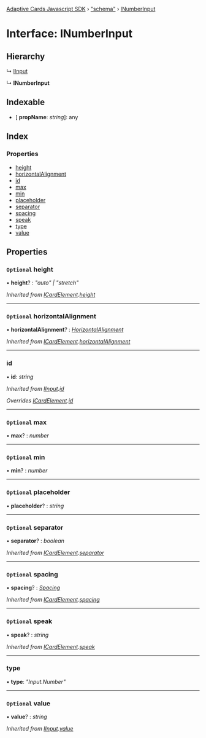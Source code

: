 [Adaptive Cards Javascript SDK](../README.md) › ["schema"](../modules/_schema_.md) › [INumberInput](_schema_.inumberinput.md)

# Interface: INumberInput

## Hierarchy

  ↳ [IInput](_schema_.iinput.md)

  ↳ **INumberInput**

## Indexable

* \[ **propName**: *string*\]: any

## Index

### Properties

* [height](_schema_.inumberinput.md#optional-height)
* [horizontalAlignment](_schema_.inumberinput.md#optional-horizontalalignment)
* [id](_schema_.inumberinput.md#id)
* [max](_schema_.inumberinput.md#optional-max)
* [min](_schema_.inumberinput.md#optional-min)
* [placeholder](_schema_.inumberinput.md#optional-placeholder)
* [separator](_schema_.inumberinput.md#optional-separator)
* [spacing](_schema_.inumberinput.md#optional-spacing)
* [speak](_schema_.inumberinput.md#optional-speak)
* [type](_schema_.inumberinput.md#type)
* [value](_schema_.inumberinput.md#optional-value)

## Properties

### `Optional` height

• **height**? : *"auto" | "stretch"*

*Inherited from [ICardElement](_schema_.icardelement.md).[height](_schema_.icardelement.md#optional-height)*

___

### `Optional` horizontalAlignment

• **horizontalAlignment**? : *[HorizontalAlignment](../modules/_schema_.md#horizontalalignment)*

*Inherited from [ICardElement](_schema_.icardelement.md).[horizontalAlignment](_schema_.icardelement.md#optional-horizontalalignment)*

___

###  id

• **id**: *string*

*Inherited from [IInput](_schema_.iinput.md).[id](_schema_.iinput.md#id)*

*Overrides [ICardElement](_schema_.icardelement.md).[id](_schema_.icardelement.md#optional-id)*

___

### `Optional` max

• **max**? : *number*

___

### `Optional` min

• **min**? : *number*

___

### `Optional` placeholder

• **placeholder**? : *string*

___

### `Optional` separator

• **separator**? : *boolean*

*Inherited from [ICardElement](_schema_.icardelement.md).[separator](_schema_.icardelement.md#optional-separator)*

___

### `Optional` spacing

• **spacing**? : *[Spacing](../modules/_schema_.md#spacing)*

*Inherited from [ICardElement](_schema_.icardelement.md).[spacing](_schema_.icardelement.md#optional-spacing)*

___

### `Optional` speak

• **speak**? : *string*

*Inherited from [ICardElement](_schema_.icardelement.md).[speak](_schema_.icardelement.md#optional-speak)*

___

###  type

• **type**: *"Input.Number"*

___

### `Optional` value

• **value**? : *string*

*Inherited from [IInput](_schema_.iinput.md).[value](_schema_.iinput.md#optional-value)*
